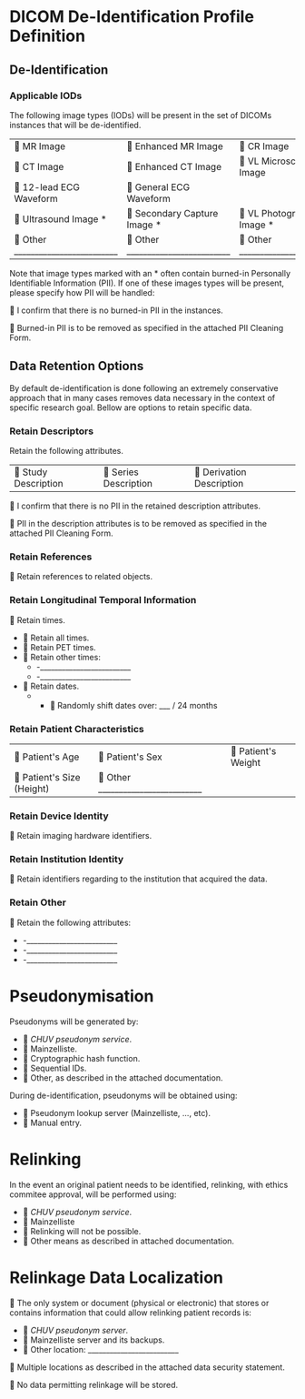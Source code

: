 
# DICOM De-Identification Profile Definition

## De-Identification

### Applicable IODs

The following image types (IODs) will be present in the set of DICOMs instances that will be de-identified.

|          |                 |   |
|----------|-----------------|---|
| :black_square_button: MR Image  | :black_square_button: Enhanced MR Image | :black_square_button: CR Image |
| :black_square_button: CT Image  | :black_square_button: Enhanced CT Image | :black_square_button: VL Microscopic Image |
| :black_square_button: 12-lead ECG Waveform | :black_square_button: General ECG Waveform |   |
| :black_square_button: Ultrasound Image * | :black_square_button: Secondary Capture Image * | :black_square_button: VL Photographic Image * |
| :black_square_button: Other _________________________ | :black_square_button: Other _________________________ | :black_square_button: Other _________________________ |

Note that image types marked with an * often contain burned-in Personally Identifiable Information (PII). If one of these images types will be present, please specify how PII will be handled:

:black_square_button: I confirm that there is no burned-in PII in the instances.

:black_square_button: Burned-in PII is to be removed as specified in the attached PII Cleaning Form.

## Data Retention Options

By default de-identification is done following an extremely conservative approach that in many cases removes data necessary in the context of specific research goal. Bellow are options to retain specific data.

### Retain Descriptors

Retain the following attributes.

|                      |                 |   |
|----------------------|-----------------|---|
| :black_square_button: Study Description | :black_square_button: Series Description | :black_square_button:  Derivation Description |

:black_square_button: I confirm that there is no PII in the retained description attributes.

:black_square_button: PII in the description attributes is to be removed as specified in the attached PII Cleaning Form.

### Retain References

:black_square_button: Retain references to related objects.

### Retain Longitudinal Temporal Information

:black_square_button: Retain times.

- :black_square_button: Retain all times.
- :black_square_button: Retain PET times.
- :black_square_button: Retain other times:
  - -_________________________
  - -_________________________
- :black_square_button: Retain dates.
  - - :black_square_button: Randomly shift dates over: ___ / 24 months

### Retain Patient Characteristics

|   |                      |                 |
|---|------------------|-----------------|
| :black_square_button: Patient's Age | :black_square_button: Patient's Sex | :black_square_button: Patient's Weight |
| :black_square_button: Patient's Size (Height) | :black_square_button: Other _________________________ |

### Retain Device Identity

:black_square_button: Retain imaging hardware identifiers.

### Retain Institution Identity

:black_square_button: Retain identifiers regarding to the institution that acquired the data.
### Retain Other 

:black_square_button: Retain the following attributes:

- -_________________________
- -_________________________
- -_________________________

# Pseudonymisation

Pseudonyms will be generated by:

- :black_square_button: *CHUV pseudonym service*.
- :black_square_button: Mainzelliste.
- :black_square_button: Cryptographic hash function.
- :black_square_button: Sequential IDs.
- :black_square_button: Other, as described in the attached documentation.

During de-identification, pseudonyms will be obtained using:

- :black_square_button: Pseudonym lookup server (Mainzelliste, ..., etc).
- :black_square_button: Manual entry.

# Relinking

In the event an original patient needs to be identified, relinking, with ethics commitee approval, will be performed using:

- :black_square_button: *CHUV pseudonym service*.
- :black_square_button: Mainzelliste
- :black_square_button: Relinking will not be possible.
- :black_square_button: Other means as described in attached documentation.

# Relinkage Data Localization

:black_square_button:  The only system or document (physical or electronic) that stores or contains information that could allow relinking patient records is:

- :black_square_button: *CHUV pseudonym server*.
- :black_square_button: Mainzelliste server and its backups.
- :black_square_button: Other location: _________________________

:black_square_button: Multiple locations as described in the attached data security statement.

:black_square_button: No data permitting relinkage will be stored.
